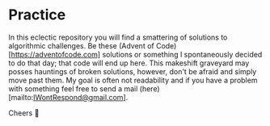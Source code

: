 # Practice 

In this eclectic repository you will find a smattering of solutions to algorithmic challenges. Be these (Advent of Code)[https://adventofcode.com] solutions or something I spontaneously decided to do that day; that code will end up here. 
This makeshift graveyard may posses hauntings of broken solutions, however, don't be afraid and simply move past them. My goal is often not readability and if you have a problem with something feel free to send a mail (here)[mailto:IWontRespond@gmail.com].

Cheers :beers:

